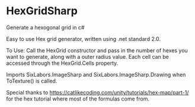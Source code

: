 # HexGridSharp
Generate a hexogonal grid in c#

Easy to use Hex grid generator, written using .net standard 2.0. 

To Use:
Call the HexGrid constructor and pass in the number of hexes you want to generate, along with a outer radius value. Each cell can be accessed through the HexGrid.Cells property.

Imports SixLabors.ImageSharp and SixLabors.ImageSharp.Drawing when ToTexture() is called.

Special thanks to https://catlikecoding.com/unity/tutorials/hex-map/part-1/ for the hex tutorial where most of the formulas come from.